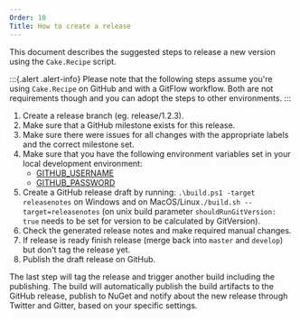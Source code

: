 ```yaml
---
Order: 10
Title: How to create a release
---
```


This document describes the suggested steps to release a new version using the `Cake.Recipe` script.

:::{.alert .alert-info}
Please note that the following steps assume you're using `Cake.Recipe` on GitHub and with a GitFlow workflow.
Both are not requirements though and you can adopt the steps to other environments.
:::

1. Create a release branch (eg. release/1.2.3).
2. Make sure that a GitHub milestone exists for this release.
3. Make sure there were issues for all changes with the appropriate labels and the correct milestone set.
4. Make sure that you have the following environment variables set in your local development environment:
   * [GITHUB_USERNAME](../fundamentals/environment-variables#github_username)
   * [GITHUB_PASSWORD](../fundamentals/environment-variables#github_password)
5. Create a GitHub release draft by running: `.\build.ps1 -target releasenotes` on Windows and on MacOS/Linux`./build.sh --target=releasenotes` (on unix build parameter `shouldRunGitVersion: true` needs to be set for version to be calculated by GitVersion).
6. Check the generated release notes and make required manual changes.
7. If release is ready finish release (merge back into `master` and `develop`) but don't tag the release yet.
8. Publish the draft release on GitHub.

The last step will tag the release and trigger another build including the publishing. The build will automatically publish the build artifacts to the GitHub release, publish to NuGet and notify about the new release through Twitter and Gitter, based on your specific settings.

